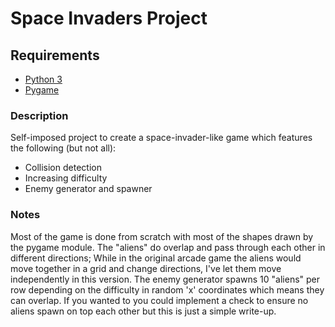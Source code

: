 # Space Invaders Project

## Requirements
- [Python 3](https://wiki.python.org/moin/BeginnersGuide/Download)
- [Pygame](https://www.pygame.org/wiki/GettingStarted)

### Description

Self-imposed project to create a space-invader-like game which features the following (but not all):
- Collision detection
- Increasing difficulty
- Enemy generator and spawner

### Notes

Most of the game is done from scratch with most of the shapes drawn by the pygame module.
The "aliens" do overlap and pass through each other in different directions; While in the original arcade game the aliens would move together in a grid and change directions, I've let them move independently in this version.
The enemy generator spawns 10 "aliens" per row depending on the difficulty in random 'x' coordinates which means they can overlap.
If you wanted to you could implement a check to ensure no aliens spawn on top each other but this is just a simple write-up.
